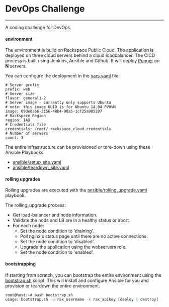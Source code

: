 # DevOps Challenge
---------
A coding challenge for DevOps.

#### environment
The environment is build on Rackspace Public Cloud. The application is deployed on three cloud servers behind a cloud loadbalancer. The CICD process is built using Jenkins, Ansible and Github. It will deploy [Ponger](https://github.com/powellchristoph/ponger) on **N** servers.

You can configure the deployment in the [vars.yaml](ansible/vars.yaml) file.
```
# Server prefix
prefix: web
# Server size
flavor: general1-2
# Server image - currently only supports Ubuntu
# note: this image UUID is for Ubuntu 14.04 PVHVM
image: 09de0a66-3156-48b4-90a5-1cf25a905207
# Rackspace Region
region: IAD
# Credentials file
credentials: /root/.rackspace_cloud_credentials
# Number of servers
count: 3
```

The entire infrastructure can be provisioned or tore-down using these Ansible Playbooks: 
- [ansible/setup_site.yaml](ansible/setup_site.yaml)
- [ansible/teardown_site.yaml](ansible/setup_site.yaml)

#### rolling upgrades
Rolling upgrades are executed with the [ansible/rolling_upgrade.yaml](ansible/rolling_upgrade.yaml) playbook.

The rolling_upgrade process:
* Get load-balancer and node information.
* Validate the nods and LB are in a healthy status or abort.
* For each node:
    * Set the node condition to 'draining'.
    * Poll nginx's status page until there are no active connections.
    * Set the node condition to 'disabled'.
    * Upgrade the application using the webservers role.
    * Set the node condition to 'enabled'.

#### bootstrapping
If starting from scratch, you can bootstrap the entire environment using the [bootstrap.sh](bootstrap.sh) script. This will install and configure Ansible for you and provision or teardown the entire environment.
```bash
root@host:~# bash bootstrap.sh
usage: bootstrap.sh -u rax_username -k rax_apikey [deploy | destroy]
```
